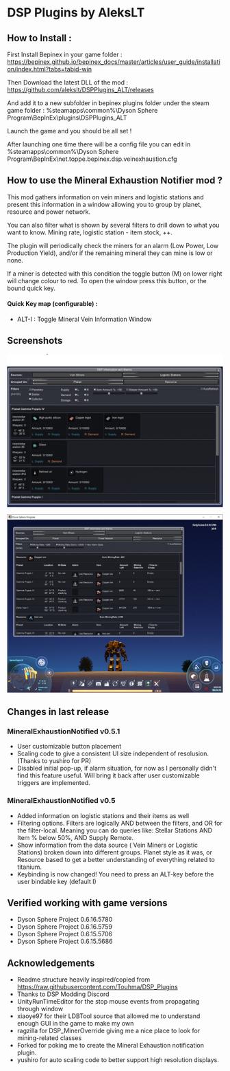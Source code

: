 # DSP Plugins by AleksLT

## How to Install :

First Install Bepinex in your game
folder : https://bepinex.github.io/bepinex_docs/master/articles/user_guide/installation/index.html?tabs=tabid-win

Then Download the latest DLL of the mod : https://github.com/alekslt/DSPPlugins_ALT/releases

And add it to a new subfolder in bepinex plugins folder under the steam game folder : %steamapps\common%\Dyson Sphere Program\BepInEx\plugins\DSPPlugins_ALT

Launch the game and you should be all set !

After launching one time there will be a config file you can edit in %steamapps\common%\Dyson Sphere Program\BepInEx\net.toppe.bepinex.dsp.veinexhaustion.cfg

## How to use the Mineral Exhaustion Notifier mod ?

This mod gathers information on vein miners and logistic stations and present this information in a window allowing you to group by planet, resource and power network.

You can also filter what is shown by several filters to drill down to what you want to know. Mining rate, logistic station - item stock, ++.

The plugin will periodically check the miners for an alarm (Low Power, Low Production Yield), and/or if the remaining mineral they can mine is low or none.

If a miner is detected with this condition the toggle button (M) on lower right will change colour to red. To open the window press this button, or the bound quick key.

#### Quick Key map (configurable) : 

* ALT-I : Toggle Mineral Vein Information Window

## Screenshots

![Notification Box](https://raw.githubusercontent.com/alekslt/DSPPlugins_ALT/master/MineralExhaustionNotifier/Screenshots/InfoWindow.PNG)

![Full screen example image](https://raw.githubusercontent.com/alekslt/DSPPlugins_ALT/master/MineralExhaustionNotifier/Screenshots/FullGame.PNG)

## Changes in last release

### MineralExhaustionNotified v0.5.1

* User customizable button placement
* Scaling code to give a consistent UI size independent of resolusion. (Thanks to yushiro for PR)
* Disabled initial pop-up, if alarm situation, for now as I personally didn't find this feature useful. Will bring it back after user customizable triggers are implemented.

### MineralExhaustionNotified v0.5

* Added information on logistic stations and their items as well
* Filtering options. Filters are logically AND between the filters, and OR for the filter-local. Meaning you can do queries like: Stellar Stations AND Item % below 50%, AND Supply Remote.
* Show information from the data source ( Vein Miners or Logistic Stations) broken down into different groups. Planet style as it was, or Resource based to get a better understanding of everything related to titanium.
* Keybinding is now changed! You need to press an ALT-key before the user bindable key (default I)


## Verified working with game versions

* Dyson Sphere Project 0.6.16.5780
* Dyson Sphere Project 0.6.16.5759
* Dyson Sphere Project 0.6.15.5706
* Dyson Sphere Project 0.6.15.5686

## Acknowledgements

* Readme structure heavily inspired/copied from https://raw.githubusercontent.com/Touhma/DSP_Plugins
* Thanks to DSP Modding Discord
* UnityRunTimeEditor for the stop mouse events from propagating through window
* xiaoye97 for their LDBTool source that allowed me to understand enough GUI in the game to make my own
* ragzilla for DSP_MinerOverride giving me a nice place to look for mining-related classes
* Forked for poking me to create the Mineral Exhaustion notification plugin.
* yushiro for auto scaling code to better support high resolution displays.
